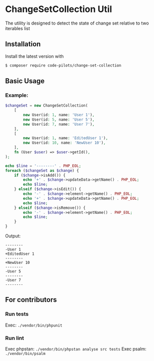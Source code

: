 # ChangeSetCollection Util

The utility is designed to detect the state of change set relative to two iterables list

## Installation

Install the latest version with

```bash
$ composer require code-pilots/change-set-collection
```

## Basic Usage

### Example:
```php
$changeSet = new ChangeSetCollection(
    [
        new User(id: 1, name: 'User 1'),
        new User(id: 5, name: 'User 5'),
        new User(id: 7, name: 'User 7'),
    ],
    [
        new User(id: 1, name: 'EditedUser 1'),
        new User(id: 10, name: 'NewUser 10'),
    ],
    fn (User $user) => $user->getId(),
);

echo $line = '--------' . PHP_EOL;
foreach ($changeSet as $change) {
    if ($change->isAdd()) {
        echo '+' . $change->updateData->getName() . PHP_EOL;
        echo $line;
    } elseif ($change->isEdit()) {
        echo '-' . $change->element->getName() . PHP_EOL;
        echo '+' . $change->updateData->getName() . PHP_EOL;
        echo $line;
    } elseif ($change->isRemove()) {
        echo '-' . $change->element->getName() . PHP_EOL;
        echo $line;
    }
}
```

Output:
```
--------
-User 1
+EditedUser 1
--------
+NewUser 10
--------
-User 5
--------
-User 7
--------
```

## For contributors

### Run tests
Exec: `./vendor/bin/phpunit`

### Run lint
Exec phpstan: `./vendor/bin/phpstan analyse src tests`
Exec psalm: `./vendor/bin/psalm`
